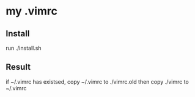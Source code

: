 # my .vimrc
## Install
run ./install.sh

## Result
if ~/.vimrc has existsed, copy ~/.vimrc to ./vimrc.old
then copy ./vimrc to ~/.vimrc

